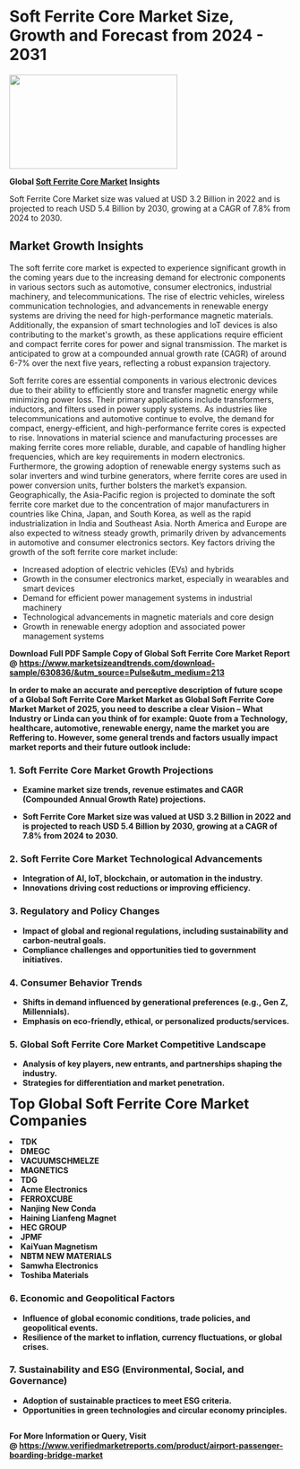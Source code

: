 <H1>Soft Ferrite Core Market Size, Growth and Forecast from 2024 - 2031</H1><img class="aligncenter size-medium wp-image-584254" src="https://thirdeyenews.in/wp-content/uploads/2024/09/Global-Market-Research-300x168.jpeg" alt="" width="300" height="168" /><p><strong>Global&nbsp;<a href="https://www.marketsizeandtrends.com/download-sample/630836/&amp;utm_source=Pulse&amp;utm_medium=213">Soft Ferrite Core Market</a> Insights</strong></p><p>Soft Ferrite Core Market size was valued at USD 3.2 Billion in 2022 and is projected to reach USD 5.4 Billion by 2030, growing at a CAGR of 7.8% from 2024 to 2030.</p><p><h2>Market Growth Insights</h2> <p>The soft ferrite core market is expected to experience significant growth in the coming years due to the increasing demand for electronic components in various sectors such as automotive, consumer electronics, industrial machinery, and telecommunications. The rise of electric vehicles, wireless communication technologies, and advancements in renewable energy systems are driving the need for high-performance magnetic materials. Additionally, the expansion of smart technologies and IoT devices is also contributing to the market's growth, as these applications require efficient and compact ferrite cores for power and signal transmission. The market is anticipated to grow at a compounded annual growth rate (CAGR) of around 6-7% over the next five years, reflecting a robust expansion trajectory.</p> <p><strong></strong></p> <p>Soft ferrite cores are essential components in various electronic devices due to their ability to efficiently store and transfer magnetic energy while minimizing power loss. Their primary applications include transformers, inductors, and filters used in power supply systems. As industries like telecommunications and automotive continue to evolve, the demand for compact, energy-efficient, and high-performance ferrite cores is expected to rise. Innovations in material science and manufacturing processes are making ferrite cores more reliable, durable, and capable of handling higher frequencies, which are key requirements in modern electronics. Furthermore, the growing adoption of renewable energy systems such as solar inverters and wind turbine generators, where ferrite cores are used in power conversion units, further bolsters the market’s expansion. Geographically, the Asia-Pacific region is projected to dominate the soft ferrite core market due to the concentration of major manufacturers in countries like China, Japan, and South Korea, as well as the rapid industrialization in India and Southeast Asia. North America and Europe are also expected to witness steady growth, primarily driven by advancements in automotive and consumer electronics sectors. Key factors driving the growth of the soft ferrite core market include: <ul> <li>Increased adoption of electric vehicles (EVs) and hybrids</li> <li>Growth in the consumer electronics market, especially in wearables and smart devices</li> <li>Demand for efficient power management systems in industrial machinery</li> <li>Technological advancements in magnetic materials and core design</li> <li>Growth in renewable energy adoption and associated power management systems</li> </ul> <p><strong></p><p><span class=""><strong>Download Full PDF Sample Copy of Global Soft Ferrite Core Market Report</strong> @ <a href="https://www.marketsizeandtrends.com/download-sample/630836/&amp;utm_source=Pulse&amp;utm_medium=213" target="_blank">https://www.marketsizeandtrends.com/download-sample/630836/&amp;utm_source=Pulse&amp;utm_medium=213</a></span></p><p>In order to make an accurate and perceptive description of future scope of a Global&nbsp;Soft Ferrite Core Market Market as Global&nbsp;Soft Ferrite Core Market Market of 2025, you need to describe a clear Vision &ndash; What Industry or Linda can you think of for example: Quote from a Technology, healthcare, automotive, renewable energy, name the market you are Reffering to. However, some general trends and factors usually impact market reports and their future outlook include:</p><h3>1.&nbsp;<strong>Soft Ferrite Core Market Growth Projections</strong></h3><ul><li>Examine market size trends, revenue estimates and CAGR (Compounded Annual Growth Rate) projections.</li><li><p>Soft Ferrite Core Market size was valued at USD 3.2 Billion in 2022 and is projected to reach USD 5.4 Billion by 2030, growing at a CAGR of 7.8% from 2024 to 2030.</p></li></ul><h3>2.&nbsp;<strong>Soft Ferrite Core Market Technological Advancements</strong></h3><ul><li>Integration of AI, IoT, blockchain, or automation in the industry.</li><li>Innovations driving cost reductions or improving efficiency.</li></ul><h3>3.&nbsp;<strong>Regulatory and Policy Changes</strong></h3><ul><li>Impact of global and regional regulations, including sustainability and carbon-neutral goals.</li><li>Compliance challenges and opportunities tied to government initiatives.</li></ul><h3>4.&nbsp;<strong>Consumer Behavior Trends</strong></h3><ul><li>Shifts in demand influenced by generational preferences (e.g., Gen Z, Millennials).</li><li>Emphasis on eco-friendly, ethical, or personalized products/services.</li></ul><h3>5.&nbsp;<strong>Global Soft Ferrite Core Market Competitive Landscape</strong></h3><ul><li>Analysis of key players, new entrants, and partnerships shaping the industry.</li><li>Strategies for differentiation and market penetration.</li></ul><p data-pm-slice="1 1 []"><span style="color: inherit; font-family: inherit; font-size: 25px;">Top Global Soft Ferrite Core Market Companies</span></p><div class="" data-test-id=""><p><li> TDK</li><li> DMEGC</li><li> VACUUMSCHMELZE</li><li> MAGNETICS</li><li> TDG</li><li> Acme Electronics</li><li> FERROXCUBE</li><li> Nanjing New Conda</li><li> Haining Lianfeng Magnet</li><li> HEC GROUP</li><li> JPMF</li><li> KaiYuan Magnetism</li><li> NBTM NEW MATERIALS</li><li> Samwha Electronics</li><li> Toshiba Materials</li></p></div><h3>6.&nbsp;<strong>Economic and Geopolitical Factors</strong></h3><ul><li>Influence of global economic conditions, trade policies, and geopolitical events.</li><li>Resilience of the market to inflation, currency fluctuations, or global crises.</li></ul><h3>7.&nbsp;<strong>Sustainability and ESG (Environmental, Social, and Governance)</strong></h3><ul><li>Adoption of sustainable practices to meet ESG criteria.</li><li>Opportunities in green technologies and circular economy principles.</li></ul><h2><strong style="font-size: 14px;">For More Information or Query, Visit @&nbsp;</strong><a style="background-color: #ffffff; font-size: 14px;" href="https://www.marketsizeandtrends.com/report/soft-ferrite-core-market/" target="_blank">https://www.verifiedmarketreports.com/product/airport-passenger-boarding-bridge-market</a></h2>
